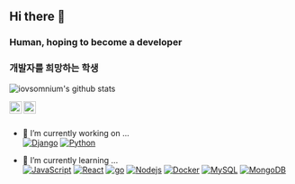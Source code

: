 ## Hi there 👋
### Human, hoping to become a developer
### 개발자를 희망하는 학생
<!--
**iovsomnium/iovsomnium** is a ✨ _special_ ✨ repository because its `README.md` (this file) appears on your GitHub profile.-->

![iovsomnium's github stats](https://github-readme-stats.vercel.app/api?username=iovsomnium&show_icons=true)






<a href="https://medium.com/iovsomnium">
  <img align="left" alt="iovsomnium" width="22px" src="https://cdn.jsdelivr.net/npm/simple-icons@v3/icons/medium.svg" />
</a>
<a href="https://www.instagram.com/kind_of_lee/">
  <img align="left" alt="iovsomnium" width="22px" src="https://cdn.jsdelivr.net/npm/simple-icons@v3/icons/instagram.svg" />
</a>

<br />
<br />

- 🔭 I’m currently working on ... <br />
[![Django](https://img.shields.io/badge/-django-darkgreen?style=flat&logo=django&link=https://github.com/iovsomnium)](https://github.com/iovsomnium)
[![Python](https://img.shields.io/badge/-Python-111111?style=flat&logo=python&link=https://github.com/iovsomnium)](https://github.com/iovsomnium) 

- 🌱 I’m currently learning ... <br />
[![JavaScript](https://img.shields.io/badge/-JavaScript-black?style=flat&logo=javascript&link=https://github.com/iovsomnium)](https://github.com/iovsomnium) 
[![React](https://img.shields.io/badge/-React-black?style=flat&logo=react&link=https://github.com/iovsomnium)](https://github.com/iovsomnium)
[![go](https://img.shields.io/badge/-golang-skyblue?style=flat&logo=go&link=https://github.com/iovsomnium)](https://github.com/iovsomnium)
[![Nodejs](https://img.shields.io/badge/-Nodejs-green?style=flat&logo=Node.js&link=https://github.com/iovsomnium)](https://github.com/iovsomnium)
[![Docker](https://img.shields.io/badge/-Docker-black?style=flat&logo=docker&link=https://github.com/iovsomnium)](https://github.com/iovsomnium)
[![MySQL](https://img.shields.io/badge/-MySQL-black?style=flat&logo=mysql&link=https://github.com/iovsomnium)](https://github.com/iovsomnium)
[![MongoDB](https://img.shields.io/badge/-MongoDB-FCA121?style=flat&logo=mongodb&link=https://github.com/iovsomnium)](https://github.com/iovsomnium) 



  

